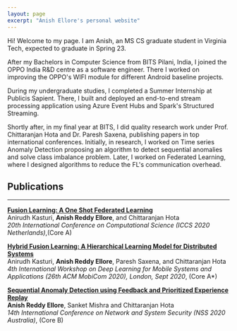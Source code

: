 ```yaml
---
layout: page
excerpt: "Anish Ellore's personal website"
---
```

Hi! Welcome to my page.
I am Anish, an MS CS graduate student in Virginia Tech, expected to graduate in Spring 23.

After my Bachelors in Computer Science from BITS Pilani, India, I joined the OPPO India R&D centre as a software engineer. There I worked on improving the OPPO's WIFI module for different Android baseline projects.

During my undergraduate studies, I completed a Summer Internship at Publicis Sapient. There, I built and deployed an end-to-end stream processing application using Azure Event Hubs and Spark's Structured Streaming.

Shortly after, in my final year at BITS, I did quality research work under Prof. Chittaranjan Hota and Dr. Paresh Saxena, publishing papers in top international conferences. Initially, in research, I worked on Time series Anomaly Detection proposing an algorithm to detect sequential anomalies and solve class imbalance problem. Later, I worked on Federated Learning, where I designed algorithms to reduce the FL's communication overhead.
## Publications
----

[**Fusion Learning: A One Shot Federated Learning**](https://link.springer.com/chapter/10.1007/978-3-030-50420-5_31)
<br />
Anirudh Kasturi, **Anish Reddy Ellore**, and Chittaranjan Hota
<br />
_20th International Conference on Computational Science (ICCS 2020 Netherlands)_,(Core A)
<br />

[**Hybrid Fusion Learning: A Hierarchical Learning Model for Distributed Systems**](https://dl.acm.org/doi/10.1145/3410338.3412339)
<br />
Anirudh Kasturi, **Anish Reddy Ellore**, Paresh Saxena, and Chittaranjan Hota
<br />
_4th International Workshop on Deep Learning for Mobile Systems and Applications (26th ACM MobiCom 2020), London, Sept 2020_, (Core A*)

[**Sequential Anomaly Detection using Feedback and Prioritized Experience Replay**](https://link.springer.com/chapter/10.1007/978-3-030-65745-1_14)
<br />
**Anish Reddy Ellore**, Sanket Mishra and Chittaranjan Hota
<br />
_14th International Conference on Network and System Security (NSS 2020 Australia)_, (Core B)

